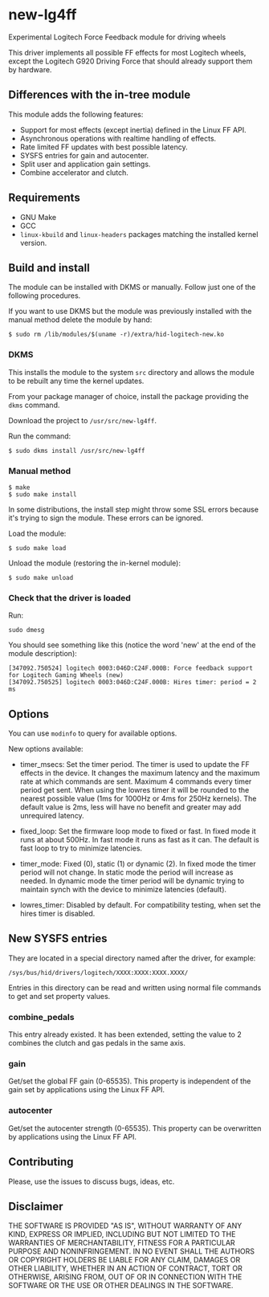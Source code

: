 # new-lg4ff

Experimental Logitech Force Feedback module for driving wheels

This driver implements all possible FF effects for most Logitech wheels, except
the Logitech G920 Driving Force that should already support them by hardware.

## Differences with the in-tree module

This module adds the following features:

 - Support for most effects (except inertia) defined in the Linux FF API.
 - Asynchronous operations with realtime handling of effects.
 - Rate limited FF updates with best possible latency.
 - SYSFS entries for gain and autocenter.
 - Split user and application gain settings.
 - Combine accelerator and clutch.

## Requirements

 - GNU Make
 - GCC
 - `linux-kbuild` and `linux-headers` packages matching the installed kernel
   version.

## Build and install

The module can be installed with DKMS or manually. Follow just one of the
following procedures.

If you want to use DKMS but the module was previously installed with the manual
method delete the module by hand:

`$ sudo rm /lib/modules/$(uname -r)/extra/hid-logitech-new.ko`

### DKMS

This installs the module to the system `src` directory and allows the module to
be rebuilt any time the kernel updates.

From your package manager of choice, install the package providing the `dkms` command.

Download the project to `/usr/src/new-lg4ff`.

Run the command:

`$ sudo dkms install /usr/src/new-lg4ff`

### Manual method

```
$ make
$ sudo make install
```

In some distributions, the install step might throw some SSL errors because
it's trying to sign the module. These errors can be ignored.

Load the module:

`$ sudo make load`

Unload the module (restoring the in-kernel module):

`$ sudo make unload`

### Check that the driver is loaded

Run:

`sudo dmesg`

You should see something like this (notice the word 'new' at the end of the
module description):

```
[347092.750524] logitech 0003:046D:C24F.000B: Force feedback support for Logitech Gaming Wheels (new)
[347092.750525] logitech 0003:046D:C24F.000B: Hires timer: period = 2 ms
```

## Options

You can use `modinfo` to query for available options.

New options available:

 - timer_msecs: Set the timer period. The timer is used to update the FF
   effects in the device. It changes the maximum latency and the maximum rate
   at which commands are sent. Maximum 4 commands every timer period get sent.
   When using the lowres timer it will be rounded to the nearest possible value
   (1ms for 1000Hz or 4ms for 250Hz kernels). The default value is 2ms, less
   will have no benefit and greater may add unrequired latency.

 - fixed_loop: Set the firmware loop mode to fixed or fast. In fixed mode it
   runs at about 500Hz. In fast mode it runs as fast as it can. The default is
   fast loop to try to minimize latencies.

 - timer_mode: Fixed (0), static (1) or dynamic (2). In fixed mode the timer
   period will not change. In static mode the period will increase as needed.
   In dynamic mode the timer period will be dynamic trying to maintain synch
   with the device to minimize latencies (default).

 - lowres_timer: Disabled by default. For compatibility testing, when set the
   hires timer is disabled.

## New SYSFS entries

They are located in a special directory named after the driver, for example:

`/sys/bus/hid/drivers/logitech/XXXX:XXXX:XXXX.XXXX/`

Entries in this directory can be read and written using normal file commands to
get and set property values.

### combine_pedals

This entry already existed. It has been extended, setting the value to 2
combines the clutch and gas pedals in the same axis.

### gain

Get/set the global FF gain (0-65535). This property is independent of the gain set by
applications using the Linux FF API.

### autocenter

Get/set the autocenter strength (0-65535). This property can be overwritten by
applications using the Linux FF API.

## Contributing

Please, use the issues to discuss bugs, ideas, etc.

## Disclaimer

THE SOFTWARE IS PROVIDED "AS IS", WITHOUT WARRANTY OF ANY KIND, EXPRESS OR
IMPLIED, INCLUDING BUT NOT LIMITED TO THE WARRANTIES OF MERCHANTABILITY,
FITNESS FOR A PARTICULAR PURPOSE AND NONINFRINGEMENT. IN NO EVENT SHALL THE
AUTHORS OR COPYRIGHT HOLDERS BE LIABLE FOR ANY CLAIM, DAMAGES OR OTHER
LIABILITY, WHETHER IN AN ACTION OF CONTRACT, TORT OR OTHERWISE, ARISING FROM,
OUT OF OR IN CONNECTION WITH THE SOFTWARE OR THE USE OR OTHER DEALINGS IN THE
SOFTWARE.
